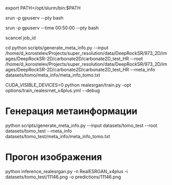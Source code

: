 export PATH=/opt/slurm/bin:$PATH

srun -p gpuserv --pty bash

srun -p gpuserv  --time 00:50:00 --pty bash

scancel job_id

cd 
python scripts/generate_meta_info.py  --input /home/d_korostelev/Projects/super_resolution/data/DeepRockSR/973_2D/images/DeepRockSR-2D/carbonate2D/carbonate2D_test_HR --root /home/d_korostelev/Projects/super_resolution/data/DeepRockSR/973_2D/images/DeepRockSR-2D/carbonate2D/carbonate2D_test_HR  --meta_info datasets/tomo/meta_info/meta_info_tomo.txt

CUDA_VISIBLE_DEVICES=0 python realesrgan/train.py -opt options/train_realesrnet_x4plus.yml --debug


# Генерация метаинформации
python scripts/generate_meta_info.py  --input datasets/tomo_test --root datasets/tomo_test  --meta_info datasets/tomo_test/meta_info/meta_info_tomo.txt
# Прогон изображения
python inference_realesrgan.py -n RealESRGAN_x4plus -i datasets/tomo_test/11146.png  -o predictions/11146.png 